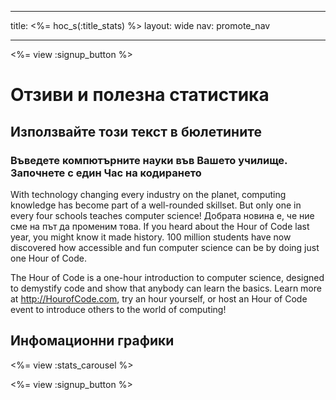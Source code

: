 * * *

title: <%= hoc_s(:title_stats) %> layout: wide nav: promote_nav

* * *

<a id="blurb"></a>

<%= view :signup_button %>

# Отзиви и полезна статистика

## Използвайте този текст в бюлетините

### Въведете компютърните науки във Вашето училище. Започнете с един Час на кодирането

With technology changing every industry on the planet, computing knowledge has become part of a well-rounded skillset. But only one in every four schools teaches computer science! Добрата новина е, че ние сме на път да променим това. If you heard about the Hour of Code last year, you might know it made history. 100 million students have now discovered how accessible and fun computer science can be by doing just one Hour of Code.

The Hour of Code is a one-hour introduction to computer science, designed to demystify code and show that anybody can learn the basics. Learn more at <http://HourofCode.com>, try an hour yourself, or host an Hour of Code event to introduce others to the world of computing!

<a id="infographics"></a>

## Инфомационни графики

<%= view :stats_carousel %>

<%= view :signup_button %>